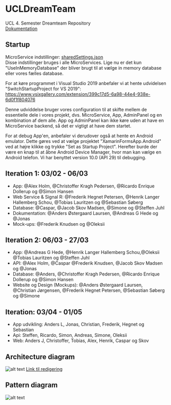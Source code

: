 # UCLDreamTeam
UCL 4. Semester Dreamteam Repository  
[Dokumentation](https://docs.google.com/document/d/1LsvcOnyi4bbdBS5vJB79S8oc9nSKq3CvjDTdlnTwY4k/edit?usp=sharing)

## Startup
MicroService indstillinger: [sharedSettings.json](sharedSettings.json)  
Disse indstillinger bruges i alle MicroServices. Lige nu er det kun "UseInMemoryDatabase" der bliver brugt til at vælge in memory database eller vores fælles database.

For at køre programmet i Visual Studio 2019 anbefaler vi at hente udvidelsen "SwitchStartupProject for VS 2019": https://www.vsixgallery.com/extension/399c17d5-6a98-44e4-938e-6d0f1f804076

Denne udviddelse bruger vores configuration til at skifte mellem de essentielle dele i vores projekt, dvs. MicroService, App, AdminPanel og en kombination af dem alle. App og AdminPanel kan ikke køre uden at have en MicroService backend, så det er vigtigt at have dem startet.

For at debug App'en, anbefaler vi derudover også at hente en Android emulator. Dette gøres ved at vælge projektet "XamarinFormsApp.Android" ved at højre klikke og trykke "Set as Startup Project". Herefter burde der være en knap til at åbne Android Device Manager, hvor man kan vælge en Android telefon. Vi har benyttet version 10.0 (API 29) til debugging.

## Iteration 1: 03/02 - 06/03
- App: @Alex Holm, @Christoffer Kragh Pedersen, @Ricardo Enrique Dollerup og @Simon Hansen 
- Web Service & Signal R: @Frederik Hegnet Petersen, @Henrik Langer Hallemberg Schou, @Tobias Lauritzen og @Sebastian Søberg
- Database: @Caspar, @Jacob Skov Madsen, @Simone og @Steffen Juhl 
- Dokumentation: @Anders Østergaard Laursen, @Andreas G Hede og @Jonas 
- Mock-ups: @Frederik Knudsen og @Oleksii 


## Iteration 2: 06/03 - 27/03
- App: @Andreas G Hede, @Henrik Langer Hallemberg Schou,@Oleksii @Tobias Lauritzen og @Steffen Juhl 
- API: @Alex Holm, @Caspar @Frederik Knudsen, @Jacob Skov Madsen og @Jonas 
- Database: @Anders, @Christoffer Kragh Pedersen, @Ricardo Enrique Dollerup og @Simon Hansen 
- Website og Design (Mockups): @Anders Østergaard Laursen, @Christian Jørgensen, @Frederik Hegnet Petersen, @Sebastian Søberg og @Simone 

## Iteration: 03/04 - 01/05

- App udvikling: Anders L, Jonas, Christian, Frederik, Hegnet og Sebastian
- Api: Steffen, Ricardo, Simon, Andreas, Simone, Oleksii
- Web: Anders J, Christoffer, Tobias, Alex, Henrik, Caspar og Skov

## Architecture diagram  
![alt text](https://github.com/lasserasch/UCLDreamTeam/blob/master/Architecture%20diagram.png "")
[Link til redigering](https://creately.com/diagram/k8diih3q1/Uj1fnQbfuYOHFMUdKdiTGqcOt8%3D)


## Pattern diagram  
![alt text](https://github.com/lasserasch/UCLDreamTeam/blob/master/UCLDreamTeam%20Patterns%20Diagram.jpg "")
